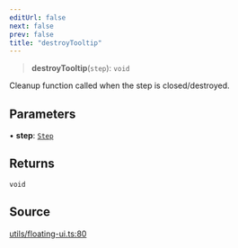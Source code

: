 ```yaml
---
editUrl: false
next: false
prev: false
title: "destroyTooltip"
---
```


> **destroyTooltip**(`step`): `void`

Cleanup function called when the step is closed/destroyed.

## Parameters

• **step**: [`Step`](../../../step/classes/Step.md)

## Returns

`void`

## Source

[utils/floating-ui.ts:80](https://github.com/shipshapecode/shepherd/blob/78f473198277a0f7ac6fea873f10441dcf8b3944/shepherd.js/src/utils/floating-ui.ts#L80)
